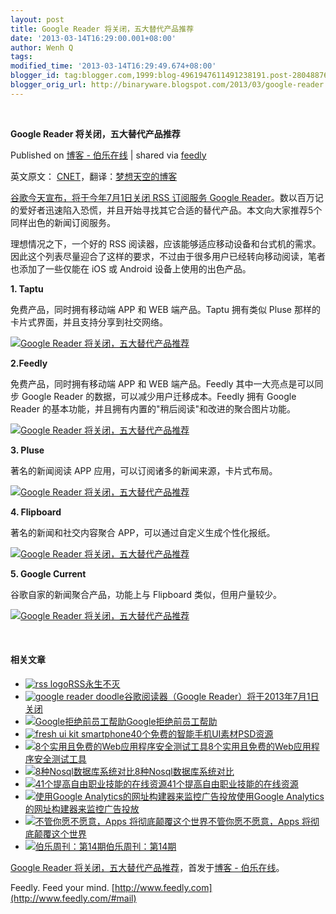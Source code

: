 ```yaml
---
layout: post
title: Google Reader 将关闭，五大替代产品推荐
date: '2013-03-14T16:29:00.001+08:00'
author: Wenh Q
tags:
modified_time: '2013-03-14T16:29:49.674+08:00'
blogger_id: tag:blogger.com,1999:blog-4961947611491238191.post-2804887647268511026
blogger_orig_url: http://binaryware.blogspot.com/2013/03/google-reader.html
---
```



  

**Google Reader 将关闭，五大替代产品推荐**

Published on [博客 -
伯乐在线](http://blog.jobbole.com/35908/?utm_source=rss&utm_medium=rss&utm_campaign=google-reader-%25e5%25b0%2586%25e5%2585%25b3%25e9%2597%25ad%25ef%25bc%258c%25e4%25ba%2594%25e5%25a4%25a7%25e6%259b%25bf%25e4%25bb%25a3%25e4%25ba%25a7%25e5%2593%2581%25e6%258e%25a8%25e8%258d%2590)
| shared via [feedly](http://www.feedly.com)

英文原文：
[CNET](http://www.cnet.com/)，翻译：[梦想天空的博客](http://www.cnblogs.com/lhb25/archive/2013/03/14/google-reader-substitutes.html)

[谷歌今天宣布，将于今年7月1日关闭 RSS 订阅服务 Google
Reader](http://blog.jobbole.com/35836/)。数以百万记的爱好者迅速陷入恐慌，并且开始寻找其它合适的替代产品。本文向大家推荐5个同样出色的新闻订阅服务。

理想情况之下，一个好的 RSS
阅读器，应该能够适应移动设备和台式机的需求。因此这个列表尽量迎合了这样的要求，不过由于很多用户已经转向移动阅读，笔者也添加了一些仅能在
iOS 或 Android 设备上使用的出色产品。

**1. Taptu**

免费产品，同时拥有移动端 APP 和 WEB 端产品。Taptu 拥有类似 Pluse
那样的卡片式界面，并且支持分享到社交网络。

[![Google Reader
将关闭，五大替代产品推荐](http://blog.jobbole.com/wp-content/uploads/2013/03/117.jpg "Google Reader 将关闭，五大替代产品推荐")](http://blog.jobbole.com/wp-content/uploads/2013/03/117.jpg "Google Reader 将关闭，五大替代产品推荐")

**2.Feedly**

免费产品，同时拥有移动端 APP 和 WEB 端产品。Feedly
其中一大亮点是可以同步 Google Reader
的数据，可以减少用户迁移成本。Feedly 拥有 Google Reader
的基本功能，并且拥有内置的"稍后阅读"和改进的聚合图片功能。

[![Google Reader
将关闭，五大替代产品推荐](http://blog.jobbole.com/wp-content/uploads/2013/03/211.jpg "Google Reader 将关闭，五大替代产品推荐")](http://blog.jobbole.com/wp-content/uploads/2013/03/211.jpg "Google Reader 将关闭，五大替代产品推荐")

**3. Pluse**

著名的新闻阅读 APP 应用，可以订阅诸多的新闻来源，卡片式布局。

[![Google Reader
将关闭，五大替代产品推荐](http://blog.jobbole.com/wp-content/uploads/2013/03/311.jpg "Google Reader 将关闭，五大替代产品推荐")](http://blog.jobbole.com/wp-content/uploads/2013/03/311.jpg "Google Reader 将关闭，五大替代产品推荐")

**4. Flipboard**

著名的新闻和社交内容聚合 APP，可以通过自定义生成个性化报纸。

[![Google Reader
将关闭，五大替代产品推荐](http://blog.jobbole.com/wp-content/uploads/2013/03/410.jpg "Google Reader 将关闭，五大替代产品推荐")](http://blog.jobbole.com/wp-content/uploads/2013/03/410.jpg "Google Reader 将关闭，五大替代产品推荐")

**5. Google Current**

谷歌自家的新闻聚合产品，功能上与 Flipboard 类似，但用户量较少。

[![Google Reader
将关闭，五大替代产品推荐](http://blog.jobbole.com/wp-content/uploads/2013/03/58.jpg "Google Reader 将关闭，五大替代产品推荐")](http://blog.jobbole.com/wp-content/uploads/2013/03/58.jpg "Google Reader 将关闭，五大替代产品推荐")

 

#### 相关文章

-   [![rss
    logo](http://blog.jobbole.com/wp-content/uploads/2012/04/rss-logo--150x150.jpg)](http://blog.jobbole.com/18436/)[RSS永生不灭](http://blog.jobbole.com/18436/)
-   [![google reader
    doodle](http://blog.jobbole.com/wp-content/uploads/2013/03/google-reader-doodle-150x150.jpeg)](http://blog.jobbole.com/35836/)[谷歌阅读器（Google
    Reader）将于2013年7月1日关闭](http://blog.jobbole.com/35836/)
-   [![Google拒绝前员工帮助](http://blog.jobbole.com/wp-content/uploads/2011/11/Google-logo.jpg)](http://blog.jobbole.com/5404/)[Google拒绝前员工帮助](http://blog.jobbole.com/5404/)
-   [![fresh ui kit
    smartphone](http://blog.jobbole.com/wp-content/uploads/2012/10/preview-large-40freshuikitsmartphone-150x150.jpg)](http://blog.jobbole.com/29270/)[40个免费的智能手机UI素材PSD资源](http://blog.jobbole.com/29270/)
-   [![8个实用且免费的Web应用程序安全测试工具](http://blog.jobbole.com/wp-content/uploads/2012/07/Recommended-8-free-Web-security-testing-tools1-150x150.jpg)](http://blog.jobbole.com/23097/)[8个实用且免费的Web应用程序安全测试工具](http://blog.jobbole.com/23097/)
-   [![8种Nosql数据库系统对比](http://blog.jobbole.com/wp-content/plugins/wordpress-23-related-posts-plugin/static/thumbs/19.jpg)](http://blog.jobbole.com/1344/)[8种Nosql数据库系统对比](http://blog.jobbole.com/1344/)
-   [![41个提高自由职业技能的在线资源](http://blog.jobbole.com/wp-content/plugins/wordpress-23-related-posts-plugin/static/thumbs/26.jpg)](http://blog.jobbole.com/1166/)[41个提高自由职业技能的在线资源](http://blog.jobbole.com/1166/)
-   [![使用Google
    Analytics的网址构建器来监控广告投放](http://blog.jobbole.com/wp-content/uploads/2011/11/Google-logo.jpg)](http://blog.jobbole.com/7618/)[使用Google
    Analytics的网址构建器来监控广告投放](http://blog.jobbole.com/7618/)
-   [![不管你愿不愿意，Apps
    将彻底颠覆这个世界](http://blog.jobbole.com/wp-content/uploads/2012/07/20120717_154320_1-150x150.jpg)](http://blog.jobbole.com/23896/)[不管你愿不愿意，Apps
    将彻底颠覆这个世界](http://blog.jobbole.com/23896/)
-   [![伯乐周刊：第14期](http://blog.jobbole.com/wp-content/uploads/2011/12/blog-weekly.png)](http://blog.jobbole.com/15076/)[伯乐周刊：第14期](http://blog.jobbole.com/15076/)

[Google Reader
将关闭，五大替代产品推荐](http://blog.jobbole.com/35908/)，首发于[博客 -
伯乐在线](http://blog.jobbole.com)。



Feedly. Feed your mind.
[http://www.feedly.com](http://www.feedly.com/#mail)
